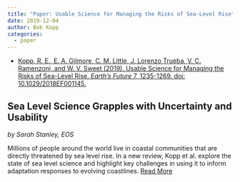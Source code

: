 ```yaml
---
title: "Paper: Usable Science for Managing the Risks of Sea-Level Rise"
date: 2019-12-04
author: Bob Kopp
categories:
  - paper
---
```


* [Kopp, R. E., E. A. Gilmore, C. M. Little, J. Lorenzo Trueba, V. C. Ramenzoni, and W. V. Sweet (2019). Usable Science for Managing the Risks of Sea-Level Rise. _Earth’s Future_ 7, 1235-1269. doi: 10.1029/2018EF001145.](https://10.1029/2018EF001145)



## Sea Level Science Grapples with Uncertainty and Usability 
*by Sarah Stanley, EOS*

Millions of people around the world live in coastal communities that are directly threatened by sea level rise. In a new review, Kopp et al. explore the state of sea level science and highlight key challenges in using it to inform adaptation responses to evolving coastlines. <a href="https://eos.org/research-spotlights/sea-level-science-grapples-with-uncertainty-and-usability" class="btn"><span>Read More</span></a>
